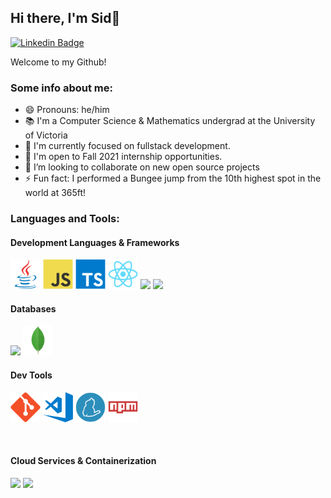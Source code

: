 ## Hi there, I'm Sid👋

[![Linkedin Badge](https://img.shields.io/badge/Siddharth%20Pathak-0e76a8?style=flat-square&logo=Linkedin&logoColor=white)](https://linkedin.com/in//siddharthanilpathak/)

Welcome to my Github!

### Some info about me:
- 😄  Pronouns: he/him
- 📚  I'm a Computer Science & Mathematics undergrad at the University of Victoria
- 🚀  I'm currently focused on fullstack development.
- 🏢  I'm open to Fall 2021 internship opportunities.
- 👯  I’m looking to collaborate on new open source projects 
- ⚡   Fun fact: I performed a Bungee jump from the 10th highest spot in the world at 365ft!


<!--
[![Top Langs](https://github-readme-stats.vercel.app/api/top-langs/?username=siddharthpk)](https://github.com/anuraghazra/github-readme-stats)
-->

### Languages and Tools:

#### Development Languages & Frameworks

<code><img height="48" src="https://raw.githubusercontent.com/devicons/devicon/master/icons/java/java-original.svg"></code>
<code><img height="48" src="https://raw.githubusercontent.com/devicons/devicon/master/icons/javascript/javascript-original.svg" /></code>
<code><img height="48" src="https://raw.githubusercontent.com/devicons/devicon/master/icons/typescript/typescript-original.svg"></code>
<code><img height="48" src="https://raw.githubusercontent.com/devicons/devicon/master/icons/react/react-original.svg"></code>
<code><img height="48" src="https://www.vectorlogo.zone/logos/nodejs/nodejs-icon.svg"></code>
<code><img height="48" src="https://www.vectorlogo.zone/logos/expressjs/expressjs-ar21.svg"></code>


#### Databases


<code><img height="48" src="https://www.vectorlogo.zone/logos/postgresql/postgresql-icon.svg"></code>
<code><img height="48" src="https://raw.githubusercontent.com/devicons/devicon/master/icons/mongodb/mongodb-original.svg"></code>


#### Dev Tools

<code><img height="48" src="https://raw.githubusercontent.com/devicons/devicon/master/icons/git/git-original.svg"></code>
<code><img height="48" src="https://raw.githubusercontent.com/github/explore/80688e429a7d4ef2fca1e82350fe8e3517d3494d/topics/visual-studio-code/visual-studio-code.png"></code>
<code><img height="48" src="https://raw.githubusercontent.com/devicons/devicon/master/icons/yarn/yarn-original.svg"></code>
<code><img height="48" src="https://raw.githubusercontent.com/devicons/devicon/master/icons/npm/npm-original-wordmark.svg"></code>

<br />

#### Cloud Services & Containerization

<code><img height="48" src="https://www.vectorlogo.zone/logos/heroku/heroku-ar21.svg"></code>
<code><img height="48" src="https://www.vectorlogo.zone/logos/docker/docker-official.svg"></code>

<br />
